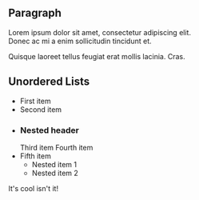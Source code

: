  ## Paragraph  
  Lorem ipsum dolor sit amet, consectetur adipiscing elit.   
 Donec ac mi a enim sollicitudin tincidunt et.  
  
Quisque laoreet tellus feugiat erat mollis lacinia. Cras.

##  Unordered Lists

- First item
 - Second item
- ### Nested header  
  Third item
  Fourth item  
-  Fifth item  
   - Nested item 1
   - Nested item 2



It's cool isn't it!


